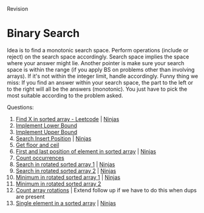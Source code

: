 Revision

# Binary Search

Idea is to find a monotonic search space. Perform operations (include or reject) on the search space accordingly. Search space implies the space where your answer might lie. Another pointer is make sure your search space is within the range (if you apply BS on problems other than involving arrays). If it's not within the integer limit, handle accordingly.
Funny thing we miss: If you find an answer within your search space, the part to the left or to the right will all be the answers (monotonic). You just have to pick the most suitable according to the problem asked.

Questions:
1. [Find X in sorted array - Leetcode](https://leetcode.com/problems/binary-search/description/) | [Ninjas](https://www.naukri.com/code360/problems/binary-search_972)
2. [Implement Lower Bound](https://www.naukri.com/code360/problems/lower-bound_8165382)
3. [Implement Upper Bound](https://www.naukri.com/code360/problems/implement-upper-bound_8165383)
4. [Search Insert Position](https://leetcode.com/problems/search-insert-position/description/) | [Ninjas](https://www.naukri.com/code360/problems/algorithm-to-find-best-insert-position-in-sorted-array_839813)
5. [Get floor and ceil](https://www.naukri.com/code360/problems/ceiling-in-a-sorted-array_1825401)
6. [First and last position of element in sorted array](https://leetcode.com/problems/find-first-and-last-position-of-element-in-sorted-array/description/) | [Ninjas](https://www.naukri.com/code360/problems/first-and-last-position-of-an-element-in-sorted-array_1082549)
7. [Count occurrences](https://www.naukri.com/code360/problems/occurrence-of-x-in-a-sorted-array_630456)
8. [Search in rotated sorted array 1](https://leetcode.com/problems/search-in-rotated-sorted-array/description/) | [Ninjas](https://www.naukri.com/code360/problems/search-in-rotated-sorted-array_1082554)
9. [Search in rotated sorted array 2](https://leetcode.com/problems/search-in-rotated-sorted-array-ii/description/) | [Ninjas](https://www.naukri.com/code360/problems/search-in-a-rotated-sorted-array-ii_7449547)
10. [Minimum in rotated sorted array 1](https://leetcode.com/problems/find-minimum-in-rotated-sorted-array/description/) | [Ninjas](https://www.naukri.com/code360/problems/rotated-array_1093219)
11. [Minimum in rotated sorted array 2](https://leetcode.com/problems/find-minimum-in-rotated-sorted-array-ii/description/)
12. [Count array rotations](https://www.naukri.com/code360/problems/rotation_7449070) | Extend follow up if we have to do this when dups are present
13. [Single element in a sorted array](https://leetcode.com/problems/single-element-in-a-sorted-array/description/) | [Ninjas](https://www.naukri.com/code360/problems/unique-element-in-sorted-array_1112654)
